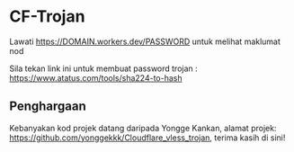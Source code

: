 # CF-Trojan

Lawati https://DOMAIN.workers.dev/PASSWORD untuk melihat maklumat nod

Sila tekan link ini untuk membuat password trojan : https://www.atatus.com/tools/sha224-to-hash

## Penghargaan

Kebanyakan kod projek datang daripada Yongge Kankan, alamat projek: https://github.com/yonggekkk/Cloudflare_vless_trojan, terima kasih di sini!

